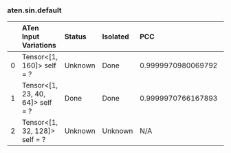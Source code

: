 ### aten.sin.default
|    | ATen Input Variations            | Status   | Isolated   | PCC                | Host   |
|---:|:---------------------------------|:---------|:-----------|:-------------------|:-------|
|  0 | Tensor<[1, 160]> self = ?        | Unknown  | Done       | 0.9999970980069792 | 0      |
|  1 | Tensor<[1, 23, 40, 64]> self = ? | Done     | Done       | 0.9999970766167893 | 0      |
|  2 | Tensor<[1, 32, 128]> self = ?    | Unknown  | Unknown    | N/A                | N/A    |

